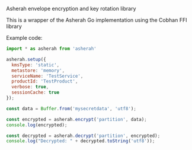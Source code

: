 Asherah envelope encryption and key rotation library

This is a wrapper of the Asherah Go implementation using the Cobhan FFI library

Example code: 


```javascript
import * as asherah from 'asherah'

asherah.setup({
  kmsType: 'static',
  metastore: 'memory',
  serviceName: 'TestService',
  productId: 'TestProduct',
  verbose: true,
  sessionCache: true
});

const data = Buffer.from('mysecretdata', 'utf8');

const encrypted = asherah.encrypt('partition', data);
console.log(encrypted);

const decrypted = asherah.decrypt('partition', encrypted);
console.log("Decrypted: " + decrypted.toString('utf8'));
```
